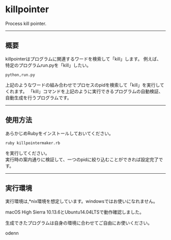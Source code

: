 # killpointer

Process kill pointer.
***
## 概要
killpointerはプログラムに関連するワードを検索して「kill」します。
例えば、
特定のプログラムrun.pyを「kill」したい。
```
python,run.py
```
上記のようなワードの組み合わせでプロセスのpidを検索して「kill」を実行してくれます。
「kill」コマンドを上記のように実行できるプログラムの自動検証、自動生成を行うプログラムです。
***
## 使用方法  
あらかじめRubyをインストールしておいてください。  
 
```
ruby killpointermaker.rb
```

を実行してください。  
実行時の案内通りに検証して、一つのpidに絞り込むことができれば設定完了です。    
***

## 実行環境  
実行環境は,*nix環境を想定しています。windowsではお使いになれません。  

macOS High Sierra 10.13.6とUbuntu14.04LTSで動作確認しました。

生成できたプログラムは自身の環境に合わせてご自由にお使いください。  

odenn

